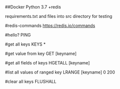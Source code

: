 
##Docker Python 3.7 +redis

requirements.txt and files
into src directory for testing

#redis-commands
https://redis.io/commands

#hello?
PING

#get all keys
KEYS *

#get value from key
GET [keyname]

#get all fields of keys
HGETALL [keyname]

#list all values of ranged key
LRANGE [keyname] 0 200

#clear all keys
FLUSHALL
